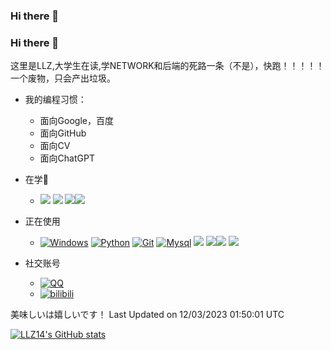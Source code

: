### Hi there 👋

<!--
**LLZ14/LLZ14** is a ✨ _special_ ✨ repository because its `README.md` (this file) appears on your GitHub profile.

Here are some ideas to get you started:

- 🔭 I’m currently working on ...
- 🌱 I’m currently learning ...
- 👯 I’m looking to collaborate on ...
- 🤔 I’m looking for help with ...
- 💬 Ask me about ...
- 📫 How to reach me: ...
- 😄 Pronouns: ...
- ⚡ Fun fact: ...
-->
### Hi there 👋

这里是LLZ,大学生在读,学NETWORK和后端的死路一条（不是），快跑！！！！！
一个废物，只会产出垃圾。


- 我的编程习惯：
  - 面向Google，百度
  - 面向GitHub
  - 面向CV
  - 面向ChatGPT
- 在学🌟
  -  ![](https://img.shields.io/badge/-React-2d98ce?style=flat-square&logo=React&logoColor=fff)  ![](https://img.shields.io/badge/-Docker-2496ED?style=flat-square&logo=Docker&logoColor=fff) ![](https://img.shields.io/badge/-Redis-DC382D?style=flat-square&logo=Redis&logoColor=fff)![](https://img.shields.io/badge/-MongoDB-47A248?style=flat-square&logo=MongoDB&logoColor=fff)

- 正在使用

  - [![Windows](https://img.shields.io/badge/Windows10-0078d7?style=flat-square&logo=windows&logoColor=fff)](https://blogs.windows.com/) [![Python](https://img.shields.io/badge/-Python-3776AB?style=flat-square&logo=Python&logoColor=white)](https://www.python.org/)   [![Git](https://img.shields.io/badge/-Git-f05032?style=flat-square&logo=git&logoColor=white)](https://git-scm.com/)    [![Mysql](https://img.shields.io/badge/-MySQL-4479A1?style=flat-square&logo=MySQL&logoColor=white)](https://www.mysql.com/) ![](https://img.shields.io/badge/-Node.js-339933?style=flat-square&logo=Node.js&logoColor=fff) ![](https://img.shields.io/badge/-Vue-4fc08d?style=flat-square&logo=Vue.js&logoColor=fff)![](https://img.shields.io/badge/-Linux-000000?style=flat-square&logo=Linux&logoColor=fff) ![](https://img.shields.io/badge/-MySQL-4479A1?style=flat-square&logo=MySQL&logoColor=fff) 


- 社交账号

  -  [![QQ](https://img.shields.io/badge/QQ-2878225944-lightgrey?style=flat-square&logo=Tencent%20QQ&logoColor=white&labelColor=EB1923)](https://wpa.qq.com/msgrd?v=3&uin=1242550160&site=qq&menu=yes) 
  -  [![bilibili](https://img.shields.io/badge/bilibili-子Li-lightgrey?style=flat-square&logo=bilibili&logoColor=white&labelColor=00A1D6)](https://space.bilibili.com/295592609)


美味しいは嬉しいです！
 Last Updated on 12/03/2023 01:50:01 UTC
<!--END_SECTION:waka-->

[![LLZ14's GitHub stats](https://github-readme-stats.vercel.app/api?username=LLZ14&show_icons=true)](https://github.com/anuraghazra/github-readme-stats)

